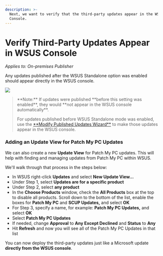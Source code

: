 ```yaml
---
description: >-
  Next, we want to verify that the third-party updates appear in the WSUS
  Console.
---
```


# Verify Third-Party Updates Appear in WSUS Console

_Applies to: On-premises Publisher_

Any updates published after the WSUS Standalone option was enabled should appear directly in the WSUS console.

![](/_images/image-(1133).png>)

<blockquote class="wp-block-quote">
<p>**Note:** If updates were published **before this setting was enabled**, they would **not appear in the WSUS console automatically**.</p>
<p>For updates published before WSUS Standalone mode was enabled, use the <a href="https://patchmypc.com/modify-published-third-party-updates-wizard">**Modify Published Updates Wizard**</a> to make those updates appear in the WSUS console.</p>
</blockquote>

### Adding an Update View for Patch My PC Updates

We can also create a new **Update View** for Patch My PC updates. This will help with finding and managing updates from Patch My PC within WSUS.&#x20;

We'll walk through that process in the steps below:

* In WSUS right-click **Updates** and select **New Update View...**
* Under Step 1, select **Updates are for a specific product**
* Under Step 2, select **any product**
* In the **Choose Products** window, check the **All Products** box at the top to disable all products. Scroll down to the bottom of the list, enable the boxes for **Patch My PC** and **SCUP Updates,** and select **OK**
* For Step 3, specify a name, for example: **Patch My PC Updates,** and select **OK**
* Select **Patch My PC Updates**
* If needed, change **Approval** to **Any Except Declined** and **Status** to **Any**
* Hit **Refresh** and now you will see all of the Patch My PC Updates in that list&#x20;

You can now deploy the third-party updates just like a Microsoft update **directly from the WSUS console**.